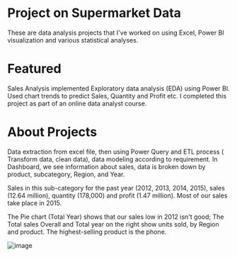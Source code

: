 #  Project on Supermarket Data

These are data analysis projects that I've worked on using Excel, Power BI visualization and various statistical analyses. 


# Featured

Sales Analysis implemented Exploratory data analysis (EDA) using Power BI. Used chart trends to predict Sales, Quantity and Profit etc. I completed this project as part of an online data analyst course.

# About Projects

Data extraction from excel file, then using Power Query and ETL process ( Transform data, clean data), data modeling according to requirement. In Dashboard, we see information about sales, data is broken down by product, subcategory, Region, and Year.

Sales in this sub-category for the past year (2012, 2013, 2014, 2015), sales (12.64 million), quantity (178,000) and profit (1.47 million). Most of our sales take place in 2015.

The Pie chart  (Total Year) shows that our sales low in 2012 isn't good; The Total sales Overall and Total year on the right show units sold, by Region and product. The highest-selling product is the phone.



![image](https://user-images.githubusercontent.com/117420394/207858148-2234593f-4ed4-4a17-bb23-1751cc15fe89.png)

